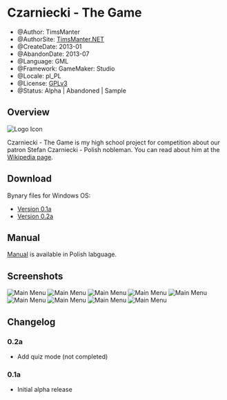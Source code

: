 # Czarniecki - The Game

* @Author: TimsManter
* @AuthorSite: [TimsManter.NET](http://timsmanter.net/)
* @CreateDate: 2013-01
* @AbandonDate: 2013-07
* @Language: GML
* @Framework: GameMaker: Studio
* @Locale: pl_PL
* @License: [GPLv3](LICENSE.md)
* @Status: Alpha | Abandoned | Sample

## Overview

![Logo Icon](docs/logo_min.png)

Czarniecki - The Game is my high school project for competition about our patron Stefan Czarniecki - Polish nobleman. You can read about him at the [Wikipedia page](https://www.wikiwand.com/en/Stefan_Czarniecki).

## Download

Bynary files for Windows OS:

- [Version 0.1a](bin/czarniecki_0.1a.exe)
- [Version 0.2a](bin/czarniecki_0.2a.exe)

## Manual

[Manual](docs/description.txt) is available in Polish labguage.

## Screenshots

![Main Menu](docs/screenshots/logo_screen.png)
![Main Menu](docs/screenshots/main_menu_v2.png)
![Main Menu](docs/screenshots/first_map.png)
![Main Menu](docs/screenshots/battle_progress.png)
![Main Menu](docs/screenshots/battle_triple_secondary.png)
![Main Menu](docs/screenshots/description_screen.png)
![Main Menu](docs/screenshots/map_screen.png)
![Main Menu](docs/screenshots/question_screen.png)
![Main Menu](docs/screenshots/end_game_screen.png)

## Changelog

### 0.2a

- Add quiz mode (not completed)

### 0.1a

- Initial alpha release